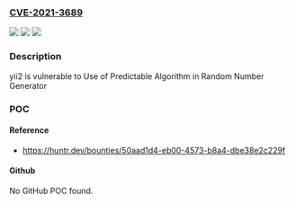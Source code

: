 ### [CVE-2021-3689](https://cve.mitre.org/cgi-bin/cvename.cgi?name=CVE-2021-3689)
![](https://img.shields.io/static/v1?label=Product&message=yiisoft%2Fyii2&color=blue)
![](https://img.shields.io/static/v1?label=Version&message=%3C%3D%202.0.42.1%20&color=brighgreen)
![](https://img.shields.io/static/v1?label=Vulnerability&message=CWE-1241%20Use%20of%20Predictable%20Algorithm%20in%20Random%20Number%20Generator&color=brighgreen)

### Description

yii2 is vulnerable to Use of Predictable Algorithm in Random Number Generator

### POC

#### Reference
- https://huntr.dev/bounties/50aad1d4-eb00-4573-b8a4-dbe38e2c229f

#### Github
No GitHub POC found.

